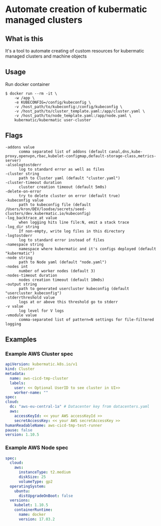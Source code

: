# Automate creation of kubermatic managed clusters

## What is this
It's a tool to automate creating of custom resources for kubermatic managed
clusters and machine objects

## Usage
Run docker container

    $ docker run --rm -it \
        -w /app \
        -e KUBECONFIG=/config/kubeconfig \
        -v /host_path/to/kubeconfig:/config/kubeconfig \
        -v /host_path/to/cluster_template.yaml:/app/cluster.yaml \
        -v /host_path/to/node_template.yaml:/app/node.yaml \
        kubermatic/kubermatic user-cluster

## Flags

    -addons value
          comma separated list of addons (default canal,dns,kube-proxy,openvpn,rbac,kubelet-configmap,default-storage-class,metrics-server)
    -alsologtostderr
          log to standard error as well as files
    -cluster string
          path to Cluster yaml (default "cluster.yaml")
    -cluster-timeout duration
          cluster creation timeout (default 5m0s)
    -delete-on-error
          try to delete cluster on error (default true)
    -kubeconfig value
          path to kubeconfig file (default /Users/kron/DEV/loodse/secrets/seed-clusters/dev.kubermatic.io/kubeconfig)
    -log_backtrace_at value
          when logging hits line file:N, emit a stack trace
    -log_dir string
          If non-empty, write log files in this directory
    -logtostderr
          log to standard error instead of files
    -namespace string
          namespace where kubermatic and it's configs deployed (default "kubermatic")
    -node string
          path to Node yaml (default "node.yaml")
    -nodes int
          number of worker nodes (default 3)
    -nodes-timeout duration
          nodes creation timeout (default 10m0s)
    -output string
          path to generated usercluster kubeconfig (default "usercluster_kubeconfig")
    -stderrthreshold value
          logs at or above this threshold go to stderr
    -v value
          log level for V logs
    -vmodule value
          comma-separated list of pattern=N settings for file-filtered logging

## Examples

### Example AWS Cluster spec

```yaml
apiVersion: kubermatic.k8s.io/v1
kind: Cluster
metadata:
  name: aws-cicd-tmp-cluster
  labels:
    user: << Optional UserID to see cluster in UI>>
    worker-name: ""
spec:
cloud:
  dc: "aws-eu-central-1a" # Datacenter key from datacenters.yaml
  aws:
    accessKeyId: << your AWS accessKeyId >>
    secretAccessKey: << your AWS secretAccessKey >>
humanReadableName: aws-cicd-tmp-test-runner
pause: false
version: 1.10.5
```

### Example AWS Node spec

```yaml
spec:
  cloud:
    aws:
      instanceType: t2.medium
      diskSize: 25
      volumeType: gp2
  operatingSystem:
    ubuntu:
      distUpgradeOnBoot: false
  versions:
    kubelet: 1.10.5
    containerRuntime:
      name: docker
      version: 17.03.2
```

